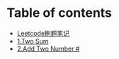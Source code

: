 # Table of contents

* [Leetcode刷题笔记](README.md)
* [1.Two Sum](untitled.md)
* [2.Add Two Number \#](2.add-two-number.md)

